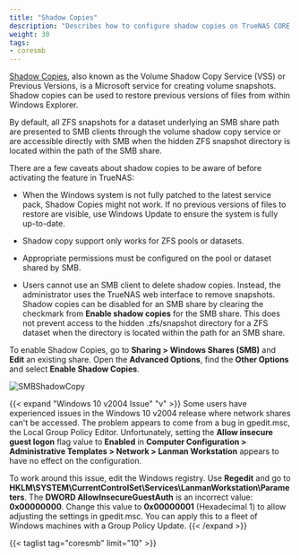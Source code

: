 ```yaml
---
title: "Shadow Copies"
description: "Describes how to configure shadow copies on TrueNAS CORE."
weight: 30
tags:
- coresmb
---
```


[Shadow Copies](https://docs.microsoft.com/en-us/windows-server/storage/file-server/volume-shadow-copy-service), also known as the Volume Shadow Copy Service (VSS) or Previous Versions, is a Microsoft service for creating volume snapshots.
Shadow copies can be used to restore previous versions of files from within Windows Explorer.

By default, all ZFS snapshots for a dataset underlying an SMB share path are presented to SMB clients through the volume shadow copy service or are accessible directly with SMB when the hidden ZFS snapshot directory is located within the path of the SMB share.

There are a few caveats about shadow copies to be aware of before activating the feature in TrueNAS:

* When the Windows system is not fully patched to the latest service pack, Shadow Copies might not work. 
  If no previous versions of files to restore are visible, use Windows Update to ensure the system is fully up-to-date.

* Shadow copy support only works for ZFS pools or datasets.

* Appropriate permissions must be configured on the pool or dataset shared by SMB.

* Users cannot use an SMB client to delete shadow copies. Instead, the administrator uses the TrueNAS web interface to remove snapshots. 
  Shadow copies can be disabled for an SMB share by clearing the checkmark from **Enable shadow copies** for the SMB share. 
  This does not prevent access to the hidden <file>.zfs/snapshot</file> directory for a ZFS dataset when the directory is located within the path for an SMB share.
  
To enable Shadow Copies, go to **Sharing > Windows Shares (SMB)** and **Edit** an existing share.
Open the **Advanced Options**, find the **Other Options** and select **Enable Shadow Copies**.

![SMBShadowCopy](/images/CORE/12.0/SharingSMBAddAdvanced.png "Enabling Shadow Copies")

{{< expand "Windows 10 v2004 Issue" "v" >}}
Some users have experienced issues in the Windows 10 v2004 release where network shares can't be accessed. The problem appears to come from a bug in <file>gpedit.msc</file>, the Local Group Policy Editor. Unfortunately, setting the **Allow insecure guest logon** flag value to **Enabled** in **Computer Configuration > Administrative Templates > Network > Lanman Workstation** appears to have no effect on the configuration.

To work around this issue, edit the Windows registry. Use **Regedit** and go to **HKLM\SYSTEM\CurrentControlSet\Services\LanmanWorkstation\Parameters**.
The **DWORD AllowInsecureGuestAuth** is an incorrect value: **0x00000000**. Change this value to **0x00000001** (Hexadecimal 1) to allow adjusting the settings in <file>gpedit.msc</file>.
You can apply this to a fleet of Windows machines with a Group Policy Update.
{{< /expand >}}

{{< taglist tag="coresmb" limit="10" >}}
